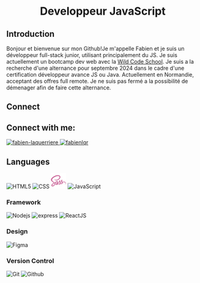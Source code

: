 <h1 align="center"> Developpeur JavaScript</h1>

## Introduction

Bonjour et bienvenue sur mon Github!Je m'appelle Fabien et je suis un développeur full-stack junior, utilisant principalement du JS. Je suis actuellement un bootcamp dev web avec la [Wild Code School](https://www.wildcodeschool.com/fr-FR).
Je suis a la recherche d'une alternance pour septembre 2024 dans le cadre d'une certification développeur avance JS ou Java. Actuellement en Normandie, acceptant des offres full remote. Je ne suis pas fermé a la possibilité de démenager afin de faire cette alternance.

## Connect

<h2>Connect with me:</h2>
<p >
<a href="https://linkedin.com/in/fabien-laquerriere" target="blank">
  <img src="https://raw.githubusercontent.com/rahuldkjain/github-profile-readme-generator/master/src/images/icons/Social/linked-in-alt.svg" alt="fabien-laquerriere" height="30" width="40" />
</a>
<a href="https://instagram.com/fabienlqr" target="blank">
  <img src="https://raw.githubusercontent.com/rahuldkjain/github-profile-readme-generator/master/src/images/icons/Social/instagram.svg" alt="fabienlqr" height="30" width="40" />
</a>
</p>

## Languages

<p>
	<img src="https://img.shields.io/badge/html5%20-%23E34F26.svg?&style=for-the-badge&logo=html5&logoColor=white" alt="HTML5"/>
	<img src="https://img.shields.io/badge/css3%20-%231572B6.svg?&style=for-the-badge&logo=css3&logoColor=white" alt="CSS"/>
    <img src="https://raw.githubusercontent.com/devicons/devicon/master/icons/sass/sass-original.svg" alt="sass" width="40" height="40"/>
	<img src="https://img.shields.io/badge/javascript%20-%23323330.svg?&style=for-the-badge&logo=javascript&logoColor=%23F7DF1E" alt="JavaScript"/>
</p>

### Framework

<p>
	<img src="https://img.shields.io/badge/node.js%20-%2343853D.svg?&style=for-the-badge&logo=node.js&logoColor=white" alt="Nodejs"/>
	<img src="https://img.shields.io/badge/express.js%20-%23404d59.svg?&style=for-the-badge" alt="express"/>
	<img src="https://img.shields.io/badge/reactJS%20-%2320232a.svg?&style=for-the-badge&logo=react&logoColor=%2361DAFB" alt="ReactJS"/>
</p>

### Design

<p>
    <img src="https://img.shields.io/badge/figma%20-%23F24E1E.svg?&style=for-the-badge&logo=figma&logoColor=white" alt="Figma"/>
</p>

### Version Control

<p>
<img src="https://img.shields.io/badge/git%20-%23F05033.svg?&style=for-the-badge&logo=git&logoColor=white" alt="Git"/>
<img src="https://img.shields.io/badge/github%20-%23121011.svg?&style=for-the-badge&logo=github&logoColor=white" alt="Github"/>
</p>

<!-- Markdown -->
